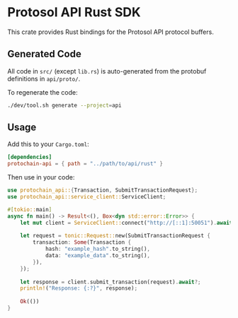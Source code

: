 # Protosol API Rust SDK

This crate provides Rust bindings for the Protosol API protocol buffers.

## Generated Code

All code in `src/` (except `lib.rs`) is auto-generated from the protobuf definitions in `api/proto/`.

To regenerate the code:
```bash
./dev/tool.sh generate --project=api
```

## Usage

Add this to your `Cargo.toml`:
```toml
[dependencies]
protochain-api = { path = "../path/to/api/rust" }
```

Then use in your code:
```rust
use protochain_api::{Transaction, SubmitTransactionRequest};
use protochain_api::service_client::ServiceClient;

#[tokio::main]
async fn main() -> Result<(), Box<dyn std::error::Error>> {
    let mut client = ServiceClient::connect("http://[::1]:50051").await?;
    
    let request = tonic::Request::new(SubmitTransactionRequest {
        transaction: Some(Transaction {
            hash: "example_hash".to_string(),
            data: "example_data".to_string(),
        }),
    });
    
    let response = client.submit_transaction(request).await?;
    println!("Response: {:?}", response);
    
    Ok(())
}
```